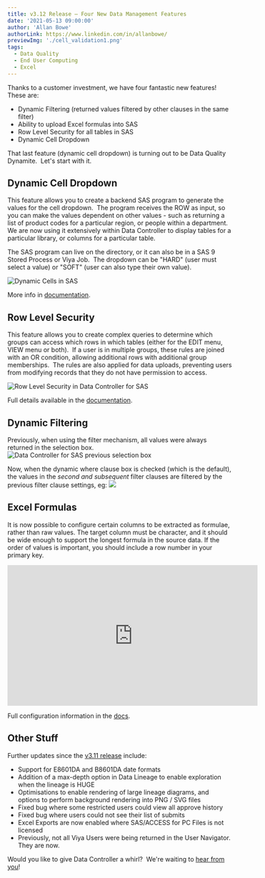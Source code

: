 ```yaml
---
title: v3.12 Release – Four New Data Management Features
date: '2021-05-13 09:00:00'
author: 'Allan Bowe'
authorLink: https://www.linkedin.com/in/allanbowe/
previewImg: './cell_validation1.png'
tags:
  - Data Quality
  - End User Computing
  - Excel
---
```


Thanks to a customer investment, we have four fantastic new features!  These are:

 - Dynamic Filtering (returned values filtered by other clauses in the same filter)
 - Ability to upload Excel formulas into SAS
 - Row Level Security for all tables in SAS
 - Dynamic Cell Dropdown

That last feature (dynamic cell dropdown) is turning out to be Data Quality Dynamite.  Let's start with it.

##  Dynamic Cell Dropdown
This feature allows you to create a backend SAS program to generate the values for the cell dropdown.  The program receives the ROW as input, so you can make the values dependent on other values - such as returning a list of product codes for a particular region, or people within a department.  We are now using it extensively within Data Controller to display tables for a particular library, or columns for a particular table.

The SAS program can live on the directory, or it can also be in a SAS 9 Stored Process or Viya Job.  The dropdown can be "HARD" (user must select a value) or "SOFT" (user can also type their own value).

![Dynamic Cells in SAS](https://docs.datacontroller.io/img/cell_validation1.png)

More info in [documentation](https://docs.datacontroller.io/dynamic-cell-dropdown).

## Row Level Security
This feature allows you to create complex queries to determine which groups can access which rows in which tables (either for the EDIT menu, VIEW menu or both).  If a user is in multiple groups, these rules are joined with an OR condition, allowing additional rows with additional group memberships.  The rules are also applied for data uploads, preventing users from modifying records that they do not have permission to access.

![Row Level Security in Data Controller for SAS](https://docs.datacontroller.io/img/rls_table.png)

Full details available in the [documentation](https://docs.datacontroller.io/row-level-security).

## Dynamic Filtering

Previously, when using the filter mechanism, all values were always returned in the selection box.
![Data Controller for SAS previous selection box](https://docs.datacontroller.io/img/filter_dynamic_off.png)

Now, when the dynamic where clause box is checked (which is the default), the values in the *second and subsequent* filter clauses are filtered by the previous filter clause settings, eg:
![](https://docs.datacontroller.io/img/filter_dynamic_on.png)

## Excel Formulas

It is now possible to configure certain columns to be extracted as formulae, rather than raw values. The target column must be character, and it should be wide enough to support the longest formula in the source data. If the order of values is important, you should include a row number in your primary key.

<iframe width="560" height="315" src="https://www.youtube.com/embed/Reg803vI2Ak" title="YouTube video player" frameborder="0" allow="accelerometer; autoplay; clipboard-write; encrypted-media; gyroscope; picture-in-picture" allowfullscreen></iframe>


Full configuration information in the [docs](https://docs.datacontroller.io/excel).

## Other Stuff
Further updates since the [v3.11 release](https://datacontroller.io/version-3-11-release-notes-redshift-locale-proc-transpose) include:

 - Support for E8601DA and B8601DA date formats
 - Addition of a max-depth option in Data Lineage to enable exploration when the lineage is HUGE
 - Optimisations to enable rendering of large lineage diagrams, and options to perform background rendering into PNG / SVG files
 - Fixed bug where some restricted users could view all approve history
 - Fixed bug where users could not see their list of submits
 - Excel Exports are now enabled where SAS/ACCESS for PC Files is not licensed
 - Previously, not all Viya Users were being returned in the User Navigator.  They are now.

Would you like to give Data Controller a whirl?  We're waiting to [hear from you](https://datacontroller.io/contact)!
